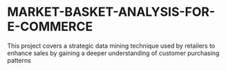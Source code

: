 # MARKET-BASKET-ANALYSIS-FOR-E-COMMERCE
This project covers a strategic data mining technique used by retailers to enhance sales by gaining a deeper understanding of customer purchasing patterns
